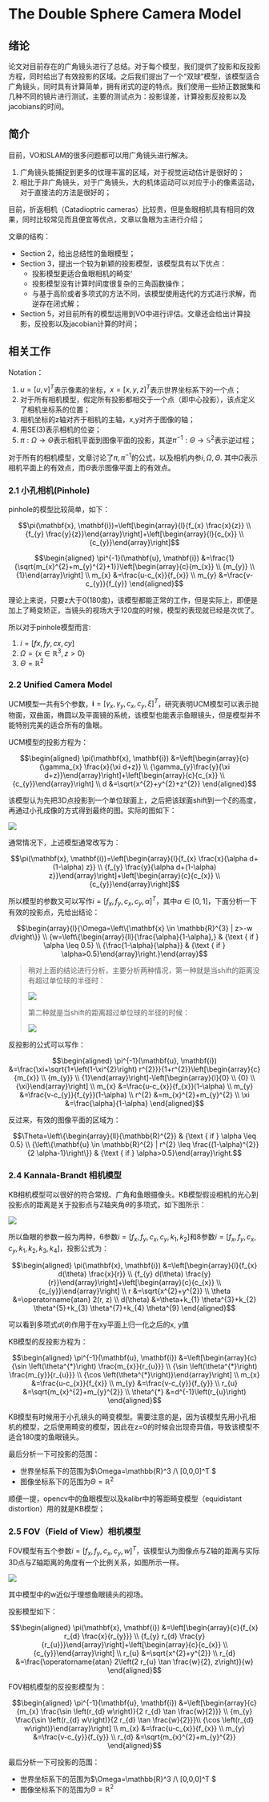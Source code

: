 # The Double Sphere Camera Model



## 绪论

论文对目前存在的广角镜头进行了总结。对于每个模型，我们提供了投影和反投影方程，同时给出了有效投影的区域。之后我们提出了一个“双球”模型，该模型适合广角镜头，同时具有计算简单，拥有闭式的逆的特点。我们使用一些矫正数据集和几种不同的镜片进行测试，主要的测试点为：投影误差，计算投影反投影以及jacobians的时间。



## 简介

目前，VO和SLAM的很多问题都可以用广角镜头进行解决。

1. 广角镜头能捕捉到更多的纹理丰富的区域，对于视觉运动估计是很好的；
2. 相比于非广角镜头，对于广角镜头，大的机体运动可以对应于小的像素运动，对于直接法的方法是很好的；

目前，折返相机（Catadioptric cameras）比较贵，但是鱼眼相机具有相同的效果，同时比较常见而且便宜等优点，文章以鱼眼为主进行介绍；

文章的结构：

- Section 2，给出总结性的鱼眼模型；
- Section 3，提出一个较为新颖的投影模型，该模型具有以下优点：
  - 投影模型更适合鱼眼相机的畸变‘
  - 投影模型没有计算时间度很复杂的三角函数操作；
  - 与基于高阶或者多项式的方法不同，该模型使用迭代的方式进行求解，而逆存在闭式解；
- Section 5，对目前所有的模型运用到VO中进行评估。文章还会给出计算投影，反投影以及jacobian计算的时间；



## 相关工作

Notation：

1. $u=[u, v]^T$表示像素的坐标，$x=[x, y, z]^T$表示世界坐标系下的一个点；
2. 对于所有相机模型，假定所有投影都相交于一个点（即中心投影），该点定义了相机坐标系的位置；
3. 相机坐标的z轴对齐于相机的主轴，x,y对齐于图像的轴；
4. 用SE(3)表示相机的位姿；
5. $\pi: \Omega \rightarrow \Theta$表示相机平面到图像平面的投影，其逆$\pi^{-1}: \Theta \rightarrow \mathbb{S}^{2}$表示逆过程；

对于所有的相机模型，文章讨论了$\pi, \pi^{-1}$的公式，以及相机内参$i, \Omega, \Theta$. 其中$\Omega$表示相机平面上的有效点，而$\Theta$表示图像平面上的有效点。



### 2.1 小孔相机(Pinhole)

pinhole的模型比较简单，如下：

$$\pi(\mathbf{x}, \mathbf{i})=\left[\begin{array}{l}{f_{x} \frac{x}{z}} \\ {f_{y} \frac{y}{z}}\end{array}\right]+\left[\begin{array}{l}{c_{x}} \\ {c_{y}}\end{array}\right]$$

$$\begin{aligned} \pi^{-1}(\mathbf{u}, \mathbf{i}) &=\frac{1}{\sqrt{m_{x}^{2}+m_{y}^{2}+1}}\left[\begin{array}{c}{m_{x}} \\ {m_{y}} \\ {1}\end{array}\right] \\ m_{x} &=\frac{u-c_{x}}{f_{x}} \\ m_{y} &=\frac{v-c_{y}}{f_{y}} \end{aligned}$$

理论上来说，只要z大于0(180度)，该模型都能正常的工作，但是实际上，即便是加上了畸变矫正，当镜头的视场大于120度的时候，模型的表现就已经是次优了。

所以对于pinhole模型而言:

1. $i = [fx, fy, cx, cy]$
2. $\Omega = \{x\in \mathbb{R}^3, z>0\}$
3. $\Theta = \mathbb{R}^2$



### 2.2 Unified Camera Model

UCM模型一共有5个参数，$\mathbf{i}=\left[\gamma_{x}, \gamma_{y}, c_{x}, c_{y}, \xi\right]^{T}$，研究表明UCM模型可以表示抛物面，双曲面，椭圆以及平面镜的系统，该模型也能表示鱼眼镜头，但是模型并不能特别完美的适合所有的鱼眼。

UCM模型的投影方程为：

$$\begin{aligned} \pi(\mathbf{x}, \mathbf{i}) &=\left[\begin{array}{c}{\gamma_{x} \frac{x}{\xi d+z}} \\ {\gamma_{y}\frac{y}{\xi d+z}}\end{array}\right]+\left[\begin{array}{c}{c_{x}} \\ {c_{y}}\end{array}\right] \\ d &=\sqrt{x^{2}+y^{2}+z^{2}} \end{aligned}$$

该模型认为先把3D点投影到一个单位球面上，之后把该球面shift到一个$\xi$的高度，再通过小孔成像的方式得到最终的图。实际的图如下：

![](imgs/2019-10-25-22-13-54.png)

通常情况下，上述模型通常改写为：

$$\pi(\mathbf{x}, \mathbf{i})=\left[\begin{array}{l}{f_{x} \frac{x}{\alpha d+(1-\alpha) z}} \\ {f_{y} \frac{y}{\alpha d+(1-\alpha) z}}\end{array}\right]+\left[\begin{array}{c}{c_{x}} \\ {c_{y}}\end{array}\right]$$

所以模型的参数又可以写作$i=\left[f_{x}, f_{y}, c_{x}, c_{y}, \alpha\right]^{T}$，其中$\alpha \in [0, 1]$，下面分析一下有效的投影点，先给出结论：

$$\begin{array}{l}{\Omega=\left\{\mathbf{x} \in \mathbb{R}^{3} | z>-w d\right\}} \\ {w=\left\{\begin{array}{ll}{\frac{\alpha}{1-\alpha},} & {\text { if } \alpha \leq 0.5} \\ {\frac{1-\alpha}{\alpha}} & {\text { if } \alpha>0.5}\end{array}\right.}\end{array}$$

> 稍对上面的结论进行分析，主要分析两种情况，第一种就是当shift的距离没有超过单位球的半径时：
>
> ![](imgs/2019-10-26-02-50-43.png)
>
> 第二种就是当shift的距离超过单位球的半径的时候：
>
> ![](imgs/2019-10-26-02-51-12.png)

反投影的公式可以写作：

$$\begin{aligned} \pi^{-1}(\mathbf{u}, \mathbf{i}) &=\frac{\xi+\sqrt{1+\left(1-\xi^{2}\right) r^{2}}}{1+r^{2}}\left[\begin{array}{c}{m_{x}} \\ {m_{y}} \\ {1}\end{array}\right]-\left[\begin{array}{l}{0} \\ {0} \\ {\xi}\end{array}\right] \\ m_{x} &=\frac{u-c_{x}}{f_{x}}(1-\alpha) \\ m_{y} &=\frac{v-c_{y}}{f_{y}}(1-\alpha) \\ r^{2} &=m_{x}^{2}+m_{y}^{2} \\ \xi &=\frac{\alpha}{1-\alpha} \end{aligned}$$

反过来，有效的图像平面的区域为：

$$\Theta=\left\{\begin{array}{ll}{\mathbb{R}^{2}} & {\text { if } \alpha \leq 0.5} \\ {\left\{\mathbf{u} \in \mathbb{R}^{2} | r^{2} \leq \frac{(1-\alpha)^{2}}{2 \alpha-1}\right\}} & {\text { if } \alpha>0.5}\end{array}\right.$$



### 2.4 Kannala-Brandt 相机模型

KB相机模型可以很好的符合常规、广角和鱼眼摄像头。KB模型假设相机的光心到投影点的距离是关于投影点与Z轴夹角$\theta$的多项式，如下图所示：

![](imgs/2019-10-27-21-53-32.png)

所以鱼眼的参数一般为两种，6参数$i=[f_x, f_y, c_x, c_y, k_1, k_2]$和8参数$i=[f_x, f_y, c_x, c_y, k_1, k_2, k_3, k_4]$，投影公式为：

$$\begin{aligned} \pi(\mathbf{x}, \mathbf{i}) &=\left[\begin{array}{l}{f_{x} d(\theta) \frac{x}{r}} \\ {f_{y} d(\theta) \frac{y}{r}}\end{array}\right]+\left[\begin{array}{c}{c_{x}} \\ {c_{y}}\end{array}\right] \\ r &=\sqrt{x^{2}+y^{2}} \\ \theta &=\operatorname{atan} 2(r, z) \\ d(\theta) &=\theta+k_{1} \theta^{3}+k_{2} \theta^{5}+k_{3} \theta^{7}+k_{4} \theta^{9} \end{aligned}$$

可以看到多项式$d(\theta)$作用于在xy平面上归一化之后的x, y值

KB模型的反投影方程为：

$$\begin{aligned} \pi^{-1}(\mathbf{u}, \mathbf{i}) &=\left[\begin{array}{c}{\sin \left(\theta^{*}\right) \frac{m_{x}}{r_{u}}} \\ {\sin \left(\theta^{*}\right) \frac{m_{y}}{r_{u}}} \\ {\cos \left(\theta^{*}\right)}\end{array}\right] \\ m_{x} &=\frac{u-c_{x}}{f_{x}} \\ m_{y} &=\frac{v-c_{y}}{f_{y}} \\ r_{u} &=\sqrt{m_{x}^{2}+m_{y}^{2}} \\ \theta^{*} &=d^{-1}\left(r_{u}\right) \end{aligned}$$



KB模型有时候用于小孔镜头的畸变模型。需要注意的是，因为该模型先用小孔相机的模型，之后使用畸变的模型，因此在z=0的时候会出现奇异值，导致该模型不适合180度的鱼眼镜头。

最后分析一下可投影的范围：

- 世界坐标系下的范围为$\Omega=\mathbb{R}^3 /\ [0,0,0]^T $
- 图像坐标系下的范围为$\Theta=\mathbb{R}^2$

顺便一提，opencv中的鱼眼模型以及kalibr中的等距畸变模型（equidistant distortion）用的就是KB模型；



### 2.5 FOV（Field of View）相机模型

FOV模型有五个参数$i=[f_x, f_y, c_x, c_y, w]^T$，该模型认为图像点与Z轴的距离与实际3D点与Z轴距离的角度有一个比例关系，如图所示一样。

![](imgs/2019-10-27-22-56-16.png)



其中模型中的w近似于理想鱼眼镜头的视场。

投影模型如下：

$$\begin{aligned} \pi(\mathbf{x}, \mathbf{i}) &=\left[\begin{array}{c}{f_{x} r_{d} \frac{x}{r_{y}}} \\ {f_{y} r_{d} \frac{y}{r_{u}}}\end{array}\right]+\left[\begin{array}{c}{c_{x}} \\ {c_{y}}\end{array}\right] \\ r_{u} &=\sqrt{x^{2}+y^{2}} \\ r_{d} &=\frac{\operatorname{atan} 2\left(2 r_{u} \tan \frac{w}{2}, z\right)}{w} \end{aligned}$$



FOV相机模型的反投影模型为：

$$\begin{aligned} \pi^{-1}(\mathbf{u}, \mathbf{i}) &=\left[\begin{array}{c}{m_{x} \frac{\sin \left(r_{d} w\right)}{2 r_{d} \tan \frac{w}{2}}} \\ {m_{y} \frac{\sin \left(r_{d} w\right)}{2 r_{d} \tan \frac{w}{2}}}\\ {\cos \left(r_{d} w\right)}\end{array}\right] \\ m_{x} &=\frac{u-c_{x}}{f_{x}} \\ m_{y} &=\frac{v-c_{y}}{f_{y}} \\ r_{d} &=\sqrt{m_{x}^{2}+m_{y}^{2}} \end{aligned}$$

最后分析一下可投影的范围：

- 世界坐标系下的范围为$\Omega=\mathbb{R}^3 /\ [0,0,0]^T $
- 图像坐标系下的范围为$\Theta=\mathbb{R}^2$